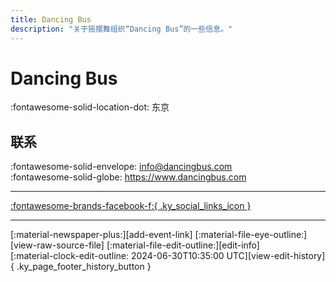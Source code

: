```yaml
---
title: Dancing Bus
description: "关于摇摆舞组织“Dancing Bus”的一些信息。"
---
```


# Dancing Bus

:fontawesome-solid-location-dot: 东京  


## 联系

:fontawesome-solid-envelope: <info@dancingbus.com>  
:fontawesome-solid-globe: <https://www.dancingbus.com>  

---

 [:fontawesome-brands-facebook-f:{ .ky_social_links_icon }](https://www.facebook.com/dancingbus)

---

<div class="ky_page_footer" markdown>
<div class="ky_page_footer_trailing" markdown="span">
[:material-newspaper-plus:][add-event-link]
[:material-file-eye-outline:][view-raw-source-file]
[:material-file-edit-outline:][edit-info]
</div>
<div class="ky_page_footer_leading" markdown="span">
[:material-clock-edit-outline: 2024-06-30T10:35:00 UTC][view-edit-history]{ .ky_page_footer_history_button }
</div>
</div>

[add-event-link]: https://github.com/swingdance/events/issues/new?assignees=&labels=add+event&projects=&template=02-add_entity.yml&title=%5Bja_JP%5D%20Add%20Event%3A%20%3CName%3E&region=ja_JP&province=Tokyo&city=Tokyo&org_id=dancing-bus "添加活动"
[view-raw-source-file]: https://github.com/swingdance/orgs/blob/main/ja_JP/dancing-bus.json "查看原始源文件"
[edit-info]: https://github.com/swingdance/orgs/issues/new?assignees=&labels=update+org&projects=&template=03-update_entity.yml&title=%5Bja_JP%5D%20Update%20Org%3A%20Dancing%20Bus&region=ja_JP&id=dancing-bus&name=Dancing%20Bus "编辑信息"

[view-edit-history]: https://github.com/swingdance/orgs/commits/main/ja_JP/dancing-bus.json "查看编辑历史"
